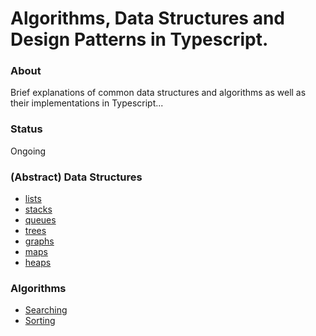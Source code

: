 # Algorithms, Data Structures and Design Patterns in Typescript.

### About

Brief explanations of common data structures and algorithms as well as their implementations in Typescript...
 

### Status

Ongoing


### (Abstract) Data Structures

- [lists](#)
- [stacks](data-structures/stacks/stacks.md)
- [queues](data-structures/queues/queues.md)
- [trees](data-structures/trees/trees.md)
- [graphs](#)
- [maps](#)
- [heaps](#)


### Algorithms 

- [Searching](algorithms/common-searching-algorithms.md)
- [Sorting](algorithms/common-sorting-algorithms.md)
 
 